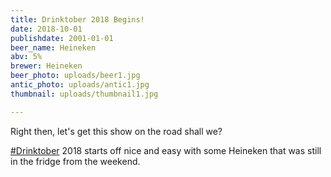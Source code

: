 ```yaml
---
title: Drinktober 2018 Begins!
date: 2018-10-01
publishdate: 2001-01-01
beer_name: Heineken
abv: 5%
brewer: Heineken
beer_photo: uploads/beer1.jpg
antic_photo: uploads/antic1.jpg
thumbnail: uploads/thumbnail1.jpg

---
```

Right then, let's get this show on the road shall we?

[#Drinktober](https://www.facebook.com/hashtag/drinktober?source=feed_text&epa=HASHTAG) 2018 starts off nice and easy with some Heineken that was still in the fridge from the weekend.